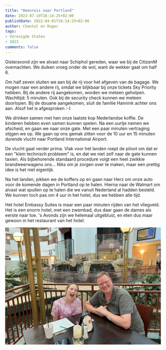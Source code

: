 ```yaml
---
title: "Heenreis naar Portland"
date: 2023-07-19T16:14:25+02:00
publishDate: 2022-04-01T16:14:25+02:00
author: Chantal en Roger
tags:
- Verenigde Staten
- 2023
comments: false
---
```


Gisteravond zijn we alvast naar Schiphol gereden, waar we bij de CitizenM overnachten. We duiken vroeg onder de wol, want de wekker gaat om half 6.

Om half zeven sluiten we aan bij de rij voor het afgeven van de bagage. We mogen naar een andere rij, omdat we blijkbaar bij onze tickets Sky Priority hebben. Bij de andere rij aangekomen, worden we meteen geholpen. Wachttijd: 5 minuten. Ook bij de security check kunnen we meteen doorlopen. Bij de douane aangekomen, sluit de familie Hannink achter ons aan. Alsof het is afgesproken :-)

We drinken samen met hen onze laatste kop Nederlandse koffie. De kinderen hebben even samen kunnen spelen. Na een uurtje nemen we afscheid, en gaan we naar onze gate. Met een paar minuten vertraging stijgen we op. We gaan op ons gemak zitten voor de 10 uur en 15 minuten durende vlucht naar Portland International Airport.

De vlucht gaat verder prima. Vlak voor het landen roept de piloot om dat er een "klein technisch probleem" is, en dat we niet zelf naar de gate kunnen taxien. Als bijbehorende standaard procedure volgt een heel zwikkie brandweerwagens ons... Niks om je zorgen over te maken, maar een prettig idee is het niet eigenlijk.

Na het landen, pikken we de koffers op en gaan naar Herz om onze auto voor de komende dagen in Portland op te halen. Hierna naar de Walmart om alvast wat spullen op te halen die we vanuit Nederland al hadden besteld. We kunnen toch pas om 4 uur in het hotel, dus we hebben alle tijd.

Het hotel Embassy Suites is maar een paar minuten rijden van het vliegveld. Het is een enorm hotel, met een zwembad, dus daar gaan de dames als eerste naar toe. 's Avonds zijn we helemaal uitgeblust, en eten dus maar gewoon in het restaurant van het hotel.

![Portland](./images/IMG_3165.jpg)
